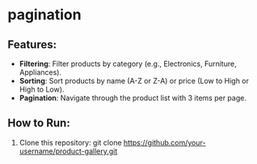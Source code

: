 # pagination
## Features:
- **Filtering**: Filter products by category (e.g., Electronics, Furniture, Appliances).
- **Sorting**: Sort products by name (A-Z or Z-A) or price (Low to High or High to Low).
- **Pagination**: Navigate through the product list with 3 items per page.

## How to Run:
1. Clone this repository:
   git clone https://github.com/your-username/product-gallery.git
